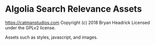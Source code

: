 # Algolia Search Relevance Assets #
https://catmanstudios.com
Copyright (c) 2018 Bryan Headrick
Licensed under the GPLv2 license.

Assets such as styles, javascript, and images.